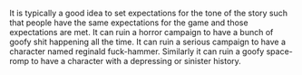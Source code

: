 It is typically a good idea to set expectations for the tone of the story such that people have the same expectations for the game and those expectations are met. It can ruin a horror campaign to have a bunch of goofy shit happening all the time. It can ruin a serious campaign to have a character named reginald fuck-hammer. Similarly it can ruin a goofy space-romp to have a character with a depressing or sinister history.